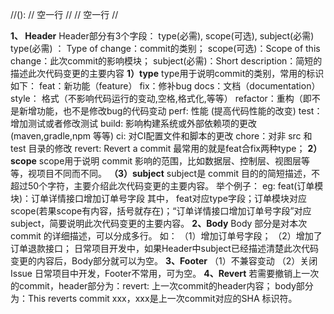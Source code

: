 //<type>(<scope>): <subject>
// 空一行
//<body>
// 空一行
//<footer>

**1、 Header**
Header部分有3个字段： type(必需), scope(可选), subject(必需)
type(必需) ： Type of change：commit的类别；
scope(可选)：Scope of this change：此次commit的影响模块；
subject(必需)：Short description：简短的描述此次代码变更的主要内容
**1）type**
type用于说明commit的类别，常用的标识如下：
feat：新功能（feature）
fix：修补bug
docs：文档（documentation）
style： 格式（不影响代码运行的变动,空格,格式化,等等）
refactor：重构（即不是新增功能，也不是修改bug的代码变动
perf: 性能 (提高代码性能的改变)
test：增加测试或者修改测试
build: 影响构建系统或外部依赖项的更改(maven,gradle,npm 等等)
ci: 对CI配置文件和脚本的更改
chore：对非 src 和 test 目录的修改
revert: Revert a commit
最常用的就是feat合fix两种type；
**2）scope**
scope用于说明 commit 影响的范围，比如数据层、控制层、视图层等等，视项目不同而不同。
**（3）subject**
subject是 commit 目的的简短描述，不超过50个字符，主要介绍此次代码变更的主要内容。
举个例子：
eg: feat(订单模块)：订单详情接口增加订单号字段
其中， feat对应type字段；订单模块对应scope(若果scope有内容，括号就存在)；“订单详情接口增加订单号字段”对应subject，简要说明此次代码变更的主要内容。
**2、Body**
Body 部分是对本次 commit 的详细描述，可以分成多行。
如：
（1）增加订单号字段；
（2）增加了订单退款接口；
日常项目开发中，如果Header中subject已经描述清楚此次代码变更的内容后，Body部分就可以为空。
**3、Footer**
（1）不兼容变动
（2）关闭 Issue
日常项目中开发，Footer不常用，可为空。
**4、Revert**
若需要撤销上一次的commit，header部分为：revert: 上一次commit的header内容；
body部分为：This reverts commit xxx，xxx是上一次commit对应的SHA 标识符。


